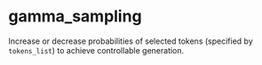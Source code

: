# gamma_sampling
Increase or decrease probabilities of selected tokens (specified by `tokens_list`) to achieve controllable generation. 
